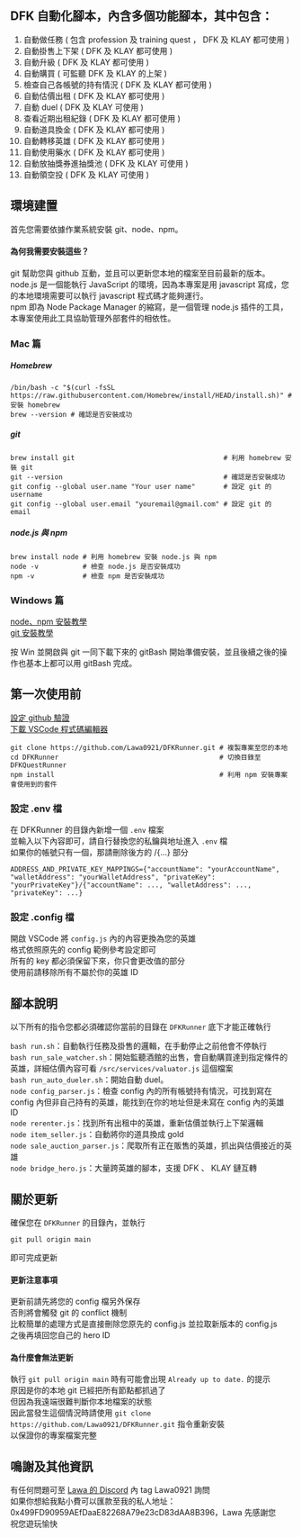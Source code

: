 ## DFK 自動化腳本，內含多個功能腳本，其中包含：
1. 自動做任務 ( 包含 profession 及 training quest ， DFK 及 KLAY 都可使用 )
2. 自動掛售上下架 ( DFK 及 KLAY 都可使用 )
3. 自動升級 ( DFK 及 KLAY 都可使用 )
4. 自動購買 ( 可監聽 DFK 及 KLAY 的上架 )
5. 檢查自己各帳號的持有情況 ( DFK 及 KLAY 都可使用 )
6. 自動估價出租 ( DFK 及 KLAY 都可使用 )
7. 自動 duel ( DFK 及 KLAY 可使用 )
8. 查看近期出租紀錄 ( DFK 及 KLAY 都可使用 )
9. 自動道具換金 ( DFK 及 KLAY 都可使用 )
10. 自動轉移英雄 ( DFK 及 KLAY 都可使用 )
11. 自動使用藥水 ( DFK 及 KLAY 都可使用 )
12. 自動放抽獎券進抽獎池 ( DFK 及 KLAY 可使用 )
13. 自動領空投 ( DFK 及 KLAY 可使用 )

## 環境建置
首先您需要依據作業系統安裝 git、node、npm。

#### 為何我需要安裝這些？
git 幫助您與 github 互動，並且可以更新您本地的檔案至目前最新的版本。  
node.js 是一個能執行 JavaScript 的環境，因為本專案是用 javascript 寫成，您的本地環境需要可以執行 javascript 程式碼才能夠運行。  
npm 即為 Node Package Manager 的縮寫，是一個管理 node.js 插件的工具，本專案使用此工具協助管理外部套件的相依性。  

### Mac 篇

##### Homebrew

```
/bin/bash -c "$(curl -fsSL https://raw.githubusercontent.com/Homebrew/install/HEAD/install.sh)" # 安裝 homebrew
brew --version # 確認是否安裝成功
```

##### git

```
brew install git                                     # 利用 homebrew 安裝 git
git --version                                        # 確認是否安裝成功
git config --global user.name "Your user name"       # 設定 git 的 username
git config --global user.email "youremail@gmail.com" # 設定 git 的 email
```

##### node.js 與 npm
```
brew install node # 利用 homebrew 安裝 node.js 與 npm
node -v           # 檢查 node.js 是否安裝成功
npm -v            # 檢查 npm 是否安裝成功
```

### Windows 篇

[node、npm 安裝教學](https://radixweb.com/blog/installing-npm-and-nodejs-on-windows-and-mac)  
[git 安裝教學](https://www.atlassian.com/git/tutorials/install-git#windows)  

按 Win 並開啟與 git 一同下載下來的 gitBash 開始準備安裝，並且後續之後的操作也基本上都可以用 gitBash 完成。  

## 第一次使用前

[設定 github 驗證](https://andy6804tw.github.io/2021/08/14/token-authentication-requirements-for-git-operations)  
[下載 VSCode 程式碼編輯器](https://code.visualstudio.com/)  

```
git clone https://github.com/Lawa0921/DFKRunner.git # 複製專案至您的本地
cd DFKRunner                                        # 切換目錄至 DFKQuestRunner
npm install                                         # 利用 npm 安裝專案會使用到的套件
```

### 設定 .env 檔

在 DFKRunner 的目錄內新增一個 `.env` 檔案  
並輸入以下內容即可，請自行替換您的私鑰與地址進入 `.env` 檔  
如果你的帳號只有一個，那請刪除後方的 /{...} 部分
```
ADDRESS_AND_PRIVATE_KEY_MAPPINGS={"accountName": "yourAccountName", "walletAddress": "yourWalletAddress", "privateKey": "yourPrivateKey"}/{"accountName": ..., "walletAddress": ..., "privateKey": ...}
```

### 設定 .config 檔

開啟 VSCode 將 `config.js` 內的內容更換為您的英雄  
格式依照原先的 config 範例參考設定即可  
所有的 key 都必須保留下來，你只會更改值的部分  
使用前請移除所有不屬於你的英雄 ID 

## 腳本說明
以下所有的指令您都必須確認你當前的目錄在 `DFKRunner` 底下才能正確執行  

`bash run.sh`：自動執行任務及掛售的邏輯，在手動停止之前他會不停執行  
`bash run_sale_watcher.sh`：開始監聽酒館的出售，會自動購買達到指定條件的英雄，詳細估價內容可看 `/src/services/valuator.js` 這個檔案  
`bash run_auto_dueler.sh`：開始自動 duel。  
`node config_parser.js`：檢查 config 內的所有帳號持有情況，可找到寫在 config 內但非自己持有的英雄，能找到在你的地址但是未寫在 config 內的英雄 ID  
`node rerenter.js`：找到所有出租中的英雄，重新估價並執行上下架邏輯  
`node item_seller.js`：自動將你的道具換成 gold  
`node sale_auction_parser.js`：爬取所有正在販售的英雄，抓出與估價接近的英雄  
`node bridge_hero.js`：大量跨英雄的腳本，支援 DFK 、 KLAY 鏈互轉  

## 關於更新
確保您在 `DFKRunner` 的目錄內，並執行
```
git pull origin main
```

即可完成更新
#### 更新注意事項
更新前請先將您的 config 檔另外保存  
否則將會觸發 git 的 conflict 機制  
比較簡單的處理方式是直接刪除您原先的 config.js 並拉取新版本的 config.js  
之後再填回您自己的 hero ID  

#### 為什麼會無法更新
執行 `git pull origin main` 時有可能會出現 `Already up to date.` 的提示  
原因是你的本地 git 已經把所有節點都抓過了  
但因為我遠端很難判斷你本地檔案的狀態  
因此當發生這個情況時請使用 `git clone https://github.com/Lawa0921/DFKRunner.git` 指令重新安裝  
以保證你的專案檔案完整  

## 鳴謝及其他資訊
有任何問題可至 [Lawa 的 Discord](https://discord.gg/Wta7ZavFkJ) 內 tag Lawa0921 詢問  
如果你想給我點小費可以匯款至我的私人地址：0x499FD90959AEfDaaE82268A79e23cD83dAA8B396，Lawa 先感謝您  
祝您遊玩愉快  

